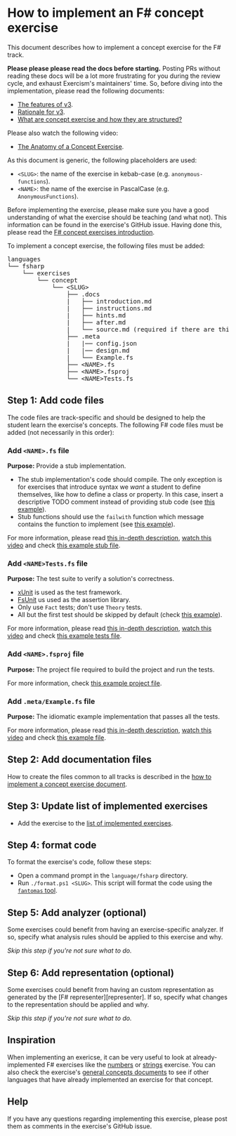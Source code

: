 # How to implement an F# concept exercise

This document describes how to implement a concept exercise for the F# track.

**Please please please read the docs before starting.** Posting PRs without reading these docs will be a lot more frustrating for you during the review cycle, and exhaust Exercism's maintainers' time. So, before diving into the implementation, please read the following documents:

- [The features of v3][docs-features-of-v3].
- [Rationale for v3][docs-rationale-for-v3].
- [What are concept exercise and how they are structured?][docs-concept-exercises]

Please also watch the following video:

- [The Anatomy of a Concept Exercise][anatomy-of-a-concept-exercise].

As this document is generic, the following placeholders are used:

- `<SLUG>`: the name of the exercise in kebab-case (e.g. `anonymous-functions`).
- `<NAME>`: the name of the exercise in PascalCase (e.g. `AnonymousFunctions`).

Before implementing the exercise, please make sure you have a good understanding of what the exercise should be teaching (and what not). This information can be found in the exercise's GitHub issue. Having done this, please read the [F# concept exercises introduction][concept-exercises].

To implement a concept exercise, the following files must be added:

<pre>
languages
└── fsharp
    └── exercises
        └── concept
            └── &lt;SLUG&gt;
                ├── .docs
                |   ├── introduction.md
                |   ├── instructions.md
                |   ├── hints.md
                |   ├── after.md
                |   └── source.md (required if there are third-party sources)
                ├── .meta
                |   |── config.json
                |   |── design.md
                |   └── Example.fs
                ├── &lt;NAME&gt;.fs
                ├── &lt;NAME&gt;.fsproj
                └── &lt;NAME&gt;Tests.fs
</pre>

## Step 1: Add code files

The code files are track-specific and should be designed to help the student learn the exercise's concepts. The following F# code files must be added (not necessarily in this order):

### Add `<NAME>.fs` file

**Purpose:** Provide a stub implementation.

- The stub implementation's code should compile. The only exception is for exercises that introduce syntax we _want_ a student to define themselves, like how to define a class or property. In this case, insert a descriptive TODO comment instead of providing stub code (see [this example][todo]).
- Stub functions should use the `failwith` function which message contains the function to implement (see [this example][failwith]).

For more information, please read [this in-depth description][stub-file], [watch this video][video-stub-file] and check [this example stub file][example-stub-file].

### Add `<NAME>Tests.fs` file

**Purpose:** The test suite to verify a solution's correctness.

- [xUnit][xunit] is used as the test framework.
- [FsUnit][fsunit] us used as the assertion library.
- Only use `Fact` tests; don't use `Theory` tests.
- All but the first test should be skipped by default (check [this example][skip-fact]).

For more information, please read [this in-depth description][tests-file], [watch this video][video-tests-file] and check [this example tests file][example-tests-file].

### Add `<NAME>.fsproj` file

**Purpose:** The project file required to build the project and run the tests.

For more information, check [this example project file][example-project-file].

### Add `.meta/Example.fs` file

**Purpose:** The idiomatic example implementation that passes all the tests.

For more information, please read [this in-depth description][example-file], [watch this video][video-example-file] and check [this example file][example-example-file].

## Step 2: Add documentation files

How to create the files common to all tracks is described in the [how to implement a concept exercise document][how-to-implement-a-concept-exercise].

## Step 3: Update list of implemented exercises

- Add the exercise to the [list of implemented exercises][implemented-exercises].

## Step 4: format code

To format the exercise's code, follow these steps:

- Open a command prompt in the `language/fsharp` directory.
- Run `./format.ps1 <SLUG>`. This script will format the code using the [`fantomas` tool][fantomas].

## Step 5: Add analyzer (optional)

Some exercises could benefit from having an exercise-specific analyzer. If so, specify what analysis rules should be applied to this exercise and why.

_Skip this step if you're not sure what to do._

## Step 6: Add representation (optional)

Some exercises could benefit from having an custom representation as generated by the [F# representer][representer]. If so, specify what changes to the representation should be applied and why.

_Skip this step if you're not sure what to do._

## Inspiration

When implementing an exericse, it can be very useful to look at already-implemented F# exercises like the [numbers][concept-exercise-numbers] or [strings][concept-exercise-strings] exercise. You can also check the exercise's [general concepts documents][reference] to see if other languages that have already implemented an exercise for that concept.

## Help

If you have any questions regarding implementing this exercise, please post them as comments in the exercise's GitHub issue.

[concept-exercises]: ../exercises/concept/README.md
[how-to-implement-a-concept-exercise]: ../../../docs/maintainers/generic-how-to-implement-a-concept-exercise.md
[docs-concept-exercises]: ../../../docs/concept-exercises.md
[docs-rationale-for-v3]: ../../../docs/rationale-for-v3.md
[docs-features-of-v3]: ../../../docs/features-of-v3.md
[anatomy-of-a-concept-exercise]: https://www.youtube.com/watch?v=gkbBqd7hPrA
[reference]: ../../../reference
[fantomas]: https://github.com/fsprojects/fantomas
[implemented-exercises]: ../exercises/concept/README.md#implemented-exercises
[concept-exercise-numbers]: ../exercises/concept/numbers
[concept-exercise-strings]: ../exercises/concept/strings
[allowing-fork-pr-changes]: https://help.github.com/en/github/collaborating-with-issues-and-pull-requests/allowing-changes-to-a-pull-request-branch-created-from-a-fork
[implemented-exercises]: ../exercises/concept/README.md#implemented-exercises
[skip-fact]: ../exercises/concept/strings/StringsTests.fs#L11
[xunit]: https://xunit.net/
[fsunit]: https://fsprojects.github.io/FsUnit/index.html
[failwith]: ../exercises/concept/strings/Strings.fs#L3
[todo]: ../exercises/concept/basics/Basics.fs
[stub-file]: ../../../docs/concept-exercises.md#stub-implementation-file
[tests-file]: ../../../docs/concept-exercises.md#tests-file
[example-file]: ../../../docs/concept-exercises.md#example-implementation-file
[video-stub-file]: https://www.youtube.com/watch?v=gkbBqd7hPrA&t=1171
[video-tests-file]: https://www.youtube.com/watch?v=gkbBqd7hPrA&t=1255
[video-example-file]: https://www.youtube.com/watch?v=gkbBqd7hPrA&t=781
[example-stub-file]: ../exercises/concept/numbers/Numbers.fs
[example-tests-file]: ../exercises/concept/numbers/NumbersTests.fs
[example-example-file]: ../exercises/concept/numbers/.meta/Example.fs
[example-project-file]: ../exercises/concept/numbers/Numbers.fsproj
